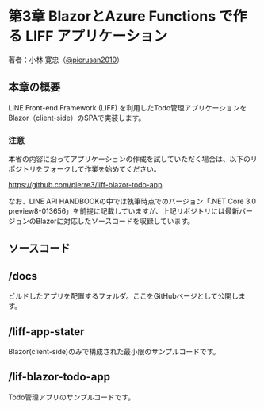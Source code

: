 # 第3章 BlazorとAzure Functions で作る LIFF アプリケーション
著者：小林 寛忠（[@pierusan2010](https://twitter.com/pierusan2010)）

## 本章の概要
LINE Front-end Framework (LIFF) を利用したTodo管理アプリケーションをBlazor（client-side）のSPAで実装します。

### 注意
本省の内容に沿ってアプリケーションの作成を試していただく場合は、以下のリポジトリをフォークして作業を始めてください。

https://github.com/pierre3/liff-blazor-todo-app

なお、LINE API HANDBOOKの中では執筆時点でのバージョン「.NET Core 3.0 preview8-013656」を前提に記載していますが、上記リポジトリには最新バージョンのBlazorに対応したソースコードを収録しています。

## ソースコード

## /docs
ビルドしたアプリを配置するフォルダ。ここをGitHubページとして公開します。

## /liff-app-stater 
Blazor(client-side)のみで構成された最小限のサンプルコードです。

## /lif-blazor-todo-app
Todo管理アプリのサンプルコードです。
